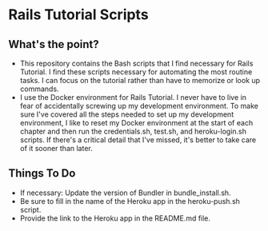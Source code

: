 # Rails Tutorial Scripts

## What's the point?
*  This repository contains the Bash scripts that I find necessary for Rails Tutorial.  I find these scripts necessary for automating the most routine tasks.  I can focus on the tutorial rather than have to memorize or look up commands.
*  I use the Docker environment for Rails Tutorial.  I never have to live in fear of accidentally screwing up my development environment.  To make sure I've covered all the steps needed to set up my development environment, I like to reset my Docker environment at the start of each chapter and then run the credentials.sh, test.sh, and heroku-login.sh scripts.  If there's a critical detail that I've missed, it's better to take care of it sooner than later.

## Things To Do
* If necessary: Update the version of Bundler in bundle_install.sh.
* Be sure to fill in the name of the Heroku app in the heroku-push.sh script.
* Provide the link to the Heroku app in the README.md file.
